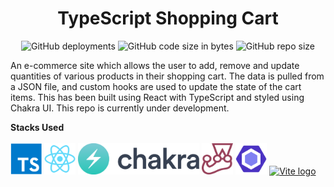 <div align="center">
<h1>TypeScript Shopping Cart</h1>

![GitHub deployments](https://img.shields.io/github/deployments/asbhogal/TypeScript-Shopping-Cart/production?label=DEPLOYMENT%20STATE&style=for-the-badge&labelColor=000) ![GitHub code size in bytes](https://img.shields.io/github/languages/code-size/asbhogal/TypeScript-Shopping-Cart?style=for-the-badge&labelColor=000) ![GitHub repo size](https://img.shields.io/github/repo-size/asbhogal/TypeScript-Shopping-Cart?color=blueviolet&style=for-the-badge&labelColor=000)

</div>

An e-commerce site which allows the user to add, remove and update quantities of various products in their shopping cart. The data is pulled from a JSON file, and custom hooks are used to update the state of the cart items. This has been built using React with TypeScript and styled using Chakra UI. This repo is currently under development.

<strong>Stacks Used</strong><br>
<br>
<a target="_blank" rel="noopener noreferrer" href="https://github.com/devicons/devicon/blob/master/icons/typescript/typescript-plain.svg"><img src="https://github.com/devicons/devicon/blob/master/icons/typescript/typescript-plain.svg" alt="TypeScript logo" width="50" height="50" style="max-width:100%;"></a>
<a target="_blank" rel="noopener noreferrer" href="https://github.com/devicons/devicon/blob/master/icons/react/react-original.svg"><img src="https://github.com/devicons/devicon/blob/master/icons/react/react-original.svg" alt="React logo" width="50" height="50" style="max-width:100%;"></a>
<a target="_blank" rel="noopener noreferrer" href="https://raw.githubusercontent.com/chakra-ui/chakra-ui/main/media/logo-colored@2x.png?raw=true"><img src="https://raw.githubusercontent.com/chakra-ui/chakra-ui/main/media/logo-colored@2x.png?raw=true" alt="Chakra UI logo" height="50" style="max-width:100%;"></a>
<a target="_blank" rel="noopener noreferrer" href="https://github.com/devicons/devicon/blob/master/icons/jest/jest-plain.svg"><img src="https://github.com/devicons/devicon/blob/master/icons/jest/jest-plain.svg" alt="Jest logo" height="50" style="max-width:100%;"></a>
<a target="_blank" rel="noopener noreferrer" href="https://github.com/devicons/devicon/blob/master/icons/eslint/eslint-original.svg"><img src="https://github.com/devicons/devicon/blob/master/icons/eslint/eslint-original.svg" alt="ESLint logo" width="50" height="50" style="max-width:100%;"></a>
<a target="_blank" rel="noopener noreferrer" href="https://github.com/vitejs/vite/blob/main/docs/public/logo.svg"><img src="https://github.com/vitejs/vite/blob/main/docs/public/logo.svg" alt="Vite logo" width="50" height="50" style="max-width:100%;"></a>